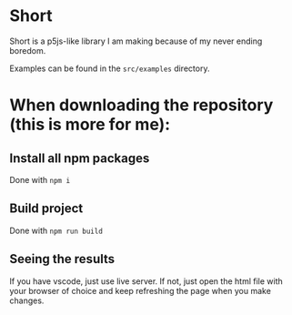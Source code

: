 # Short

Short is a p5js-like library I am making because of my never ending boredom.

Examples can be found in the `src/examples` directory.

# When downloading the repository (this is more for me):

## Install all npm packages

Done with `npm i`

## Build project

Done with `npm run build`

## Seeing the results

If you have vscode, just use live server.
If not, just open the html file with your browser of choice and keep refreshing the page when you make changes.
